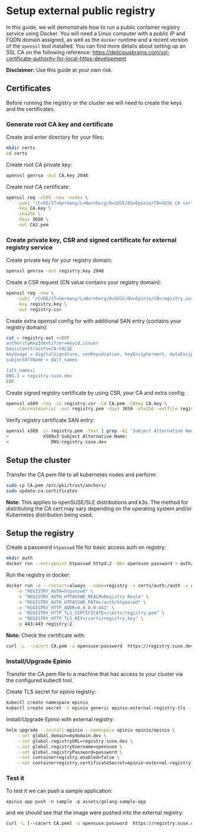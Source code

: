 # Setup external public registry
In this guide, we will demonstrate how to run a public container registry service using Docker. You will need a Linux computer with a public IP and FQDN domain assigned, as well as the `docker` runtime and a recent version of the `openssl` tool installed. You can find more details about setting up an SSL CA on the following reference: https://deliciousbrains.com/ssl-certificate-authority-for-local-https-development

**Disclaimer:** Use this guide at your own risk.

## Certificates
Before running the registry or the cluster we will need to create the keys and the certificates.

### Generate root CA key and certificate

Create and enter directory for your files:
```bash
mkdir certs
cd certs
```

Create root CA private key:
```bash
openssl genrsa -out CA.key 2048
```

Create root CA certificate:
```bash
openssl req -x509 -new -nodes \
    -subj "/C=DE/ST=Germany/L=Nurnberg/O=SUSE/OU=Epinio/CN=SUSE CA cert/emailAddress=epinio@suse.com" \
    -key CA.key \
    -sha256 \
    -days 3650 \
    -out CA2.pem
```
### Create private key, CSR and signed certificate for external registry service

Create private key for your registry domain:
```bash
openssl genrsa -out registry.key 2048
```

Create a CSR request (CN value contains your registry domain):
```bash
openssl req -new \
    -subj "/C=DE/ST=Germany/L=Nurnberg/O=SUSE/OU=Epinio/CN=registry.suse.dev/emailAddress=epinio@suse.com" \
    -key registry.key \
    -out registry.csr
```

Create extra openssl config for with additional SAN entry (contains your registry domain):
```bash
cat > registry.ext <<EOF
authorityKeyIdentifier=keyid,issuer
basicConstraints=CA:FALSE
keyUsage = digitalSignature, nonRepudiation, keyEncipherment, dataEncipherment
subjectAltName = @alt_names

[alt_names]
DNS.1 = registry.suse.dev
EOF
```

Create signed registry certificate by using CSR, your CA and extra config:
```bash
openssl x509 -req -in registry.csr -CA CA.pem -CAkey CA.key \
    -CAcreateserial -out registry.pem -days 3650 -sha256 -extfile registry.ext
```

Verify registry certificate SAN entry:
```bash
openssl x509 -in registry.pem -text | grep -A1 'Subject Alternative Name'
>             X509v3 Subject Alternative Name: 
>                DNS:registry.suse.dev
```

## Setup the cluster
Transfer the CA.pem file to all kubernetes nodes and perform:
```bash
sudo cp CA.pem /etc/pki/trust/anchors/
sudo update-ca-certificates
```

**Note:** This applies to openSUSE/SLE distributions and k3s. The method for distributing the CA cert may vary depending on the operating system and/or Kubernetes distribution being used.

## Setup the registry

Create a password `htpasswd` file for basic access auth on registry:
```bash
mkdir auth
docker run --entrypoint htpasswd httpd:2 -Bbn opensuse password > auth/htpasswd
```

Run the registry in docker:
```bash
docker run -d --restart=always --name=registry -v certs/auth:/auth -v certs:/certs \
    -e "REGISTRY_AUTH=htpasswd" \
    -e "REGISTRY_AUTH_HTPASSWD_REALM=Registry Realm" \
    -e "REGISTRY_AUTH_HTPASSWD_PATH=/auth/htpasswd" \
    -e "REGISTRY_HTTP_ADDR=0.0.0.0:443" \
    -e "REGISTRY_HTTP_TLS_CERTIFICATE=/certs/registry.pem" \
    -e "REGISTRY_HTTP_TLS_KEY=/certs/registry.key" \
    -p 443:443 registry:2
```

**Note:** Check the certificate with:

```bash
curl -L --cacert CA.pem -u opensuse:password  https://registry.suse.dev/v2/_catalog
```

### Install/Upgrade Epinio

Transfer the CA.pem file to a machine that has access to your cluster via the configured kubectl tool.

Create TLS secret for epinio registry:
```bash
kubectl create namespace epinio
kubectl create secret -n epinio generic epinio-external-registry-tls --from-file=tls.crt=/<PATH>/CA.pem
```

Install/Upgrade Epinio with external registry:
```bash
helm upgrade --install epinio --namespace epinio epinio/epinio \
    --set global.domain=mydomain.dev \
    --set global.registryURL=registry.suse.dev \
    --set global.registryUsername=opensuse \
    --set global.registryPassword=password \
    --set containerregistry.enabled=false \
    --set containerregistry.certificateSecret=epinio-external-registry-tls
```

### Test it

To test it we can push a sample application:

```
epinio app push -n sample -p assets/golang-sample-app
```

and we should see that the image were pushed into the external registry:

```bash
curl -L [--cacert CA.pem] -u opensuse:password  https://registry.suse.dev/v2/_catalog
```